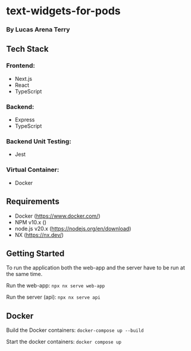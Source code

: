 # text-widgets-for-pods
### By Lucas Arena Terry


## Tech Stack

### Frontend:

- Next.js 
- React 
- TypeScript 

### Backend:

- Express 
- TypeScript

### Backend Unit Testing:
- Jest

### Virtual Container:

- Docker


## Requirements 

- Docker (https://www.docker.com/)
- NPM v10.x ()
- node.js v20.x (https://nodejs.org/en/download)
- NX (https://nx.dev/)

## Getting Started
To run the application both the web-app and the server have to be run at the same time.

Run the web-app:
```npx nx serve web-app``` 

Run the server (api):
```npx nx serve api```

## Docker

Build the Docker containers:
```docker-compose up --build```

Start the docker containers:
```docker compose up```
